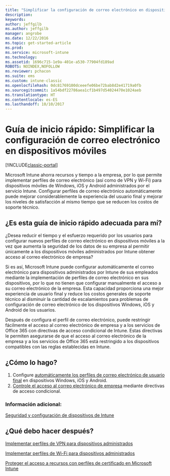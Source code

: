```yaml
---
title: "Simplificar la configuración de correo electrónico en dispositivos móviles"
description: 
keywords: 
author: jeffgilb
ms.author: jeffgilb
manager: angrobe
ms.date: 12/22/2016
ms.topic: get-started-article
ms.prod: 
ms.service: microsoft-intune
ms.technology: 
ms.assetid: 1696c715-1e9a-401e-a530-77904fd189ad
ROBOTS: NOINDEX,NOFOLLOW
ms.reviewer: pchacon
ms.suite: ems
ms.custom: intune-classic
ms.openlocfilehash: 0dc81769100dceeefe06be72bab8d2e41719a0fb
ms.sourcegitcommit: 1a54bdf22786aea1cf1b497d54024470e1024aeb
ms.translationtype: HT
ms.contentlocale: es-ES
ms.lasthandoff: 10/10/2017
---
```

# <a name="quick-start-guide-simplify-email-configuration-on-mobile-devices"></a>Guía de inicio rápido: Simplificar la configuración de correo electrónico en dispositivos móviles

[!INCLUDE[classic-portal](../includes/classic-portal.md)]

Microsoft Intune ahorra recursos y tiempo a la empresa, por lo que permite implementar perfiles de correo electrónico (así como de VPN y Wi-Fi) para dispositivos móviles de Windows, iOS y Android administrados por el servicio Intune. Configurar perfiles de correo electrónico automáticamente puede mejorar considerablemente la experiencia del usuario final y mejorar los niveles de satisfacción al mismo tiempo que se reducen los costos de soporte técnico.

## <a name="is-this-quick-start-guide-right-for-me"></a>¿Es esta guía de inicio rápido adecuada para mí?
¿Desea reducir el tiempo y el esfuerzo requerido por los usuarios para configurar nuevos perfiles de correo electrónico en dispositivos móviles a la vez que aumenta la seguridad de los datos de su empresa al permitir únicamente a los dispositivos móviles administrados por Intune obtener acceso al correo electrónico de empresa?

Si es así, Microsoft Intune puede configurar automáticamente el correo electrónico para dispositivos administrados por Intune de sus empleados mediante la implementación de perfiles de correo electrónico en sus dispositivos, por lo que no tienen que configurar manualmente el acceso a su correo electrónico de la empresa. Esta capacidad proporciona una mejor experiencia de usuario final y reduce los costos generales de soporte técnico al disminuir la cantidad de escalamientos para problemas de configuración de correo electrónico de los dispositivos Windows, iOS y Android de los usuarios.

Después de configura el perfil de correo electrónico, puede restringir fácilmente el acceso al correo electrónico de empresa y a los servicios de Office 365 con directivas de acceso condicional de Intune. Estas directivas le permiten asegurarse de que el acceso al correo electrónico de la empresa y a los servicios de Office 365 está restringido a los dispositivos compatibles con las reglas establecidas en Intune.

## <a name="how-do-i-do-it"></a>¿Cómo lo hago?
1.  Configure [automáticamente los perfiles de correo electrónico de usuario final](/intune-classic/deploy-use/configure-access-to-corporate-email-using-email-profiles-with-microsoft-intune) en dispositivos Windows, iOS y Android.
2.  [Controle el acceso al correo electrónico de empresa](/intune-classic/deploy-use/restrict-access-to-email-and-o365-services-with-microsoft-intune) mediante directivas de acceso condicional.


### <a name="additional-information"></a>Información adicional:
[Seguridad y configuración de dispositivos de Intune](/intune-classic/deploy-use/manage-settings-and-features-on-your-devices-with-microsoft-intune-policies)

## <a name="what-should-i-do-next"></a>¿Qué debo hacer después?
[Implementar perfiles de VPN para dispositivos administrados](/intune-classic/deploy-use/vpn-connections-in-microsoft-intune)

[Implementar perfiles de Wi-Fi para dispositivos administrados](/intune-classic/deploy-use/wi-fi-connections-in-microsoft-intune)

[Proteger el acceso a recursos con perfiles de certificado en Microsoft Intune](/intune-classic/deploy-use/secure-resource-access-with-certificate-profiles)
